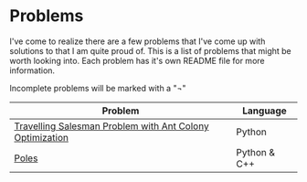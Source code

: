 # Problems

I've come to realize there are a few problems that I've come up with solutions to that I am quite proud of. This is a list of problems that might be worth looking into. Each problem has it's own README file for more information.

Incomplete problems will be marked with a "¬"

| Problem 		| Language		 |
| --------------|----------------|
| [Travelling Salesman Problem with Ant Colony Optimization](https://github.com/KevinCheng97/ant-colony-tsp/tree/master/ant-colony-tsp) | Python |
| [Poles](https://github.com/KevinCheng97/problems/tree/master/poles) | Python & C++ |
